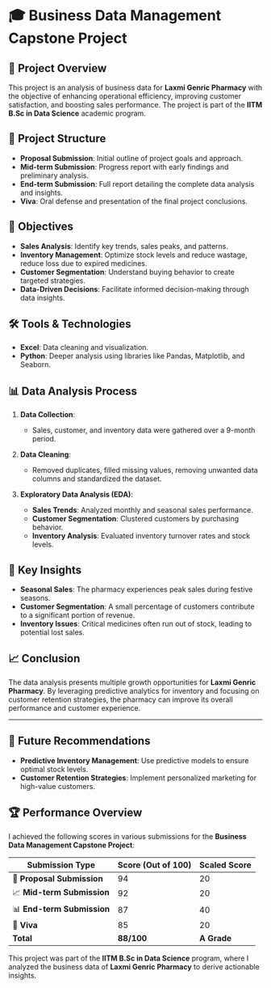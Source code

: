 # 🎓 **Business Data Management Capstone Project**

## 🏢 Project Overview
This project is an analysis of business data for **Laxmi Genric Pharmacy** with the objective of enhancing operational efficiency, improving customer satisfaction, and boosting sales performance. The project is part of the **IITM B.Sc in Data Science** academic program.

## 📝 Project Structure
- **Proposal Submission**: Initial outline of project goals and approach.
- **Mid-term Submission**: Progress report with early findings and preliminary analysis.
- **End-term Submission**: Full report detailing the complete data analysis and insights.
- **Viva**: Oral defense and presentation of the final project conclusions.

## 🎯 Objectives
- **Sales Analysis**: Identify key trends, sales peaks, and patterns.
- **Inventory Management**: Optimize stock levels and reduce wastage, reduce loss due to expired medicines.
- **Customer Segmentation**: Understand buying behavior to create targeted strategies.
- **Data-Driven Decisions**: Facilitate informed decision-making through data insights.

## 🛠️ Tools & Technologies
- **Excel**: Data cleaning and visualization.
- **Python**: Deeper analysis using libraries like Pandas, Matplotlib, and Seaborn.

## 📊 Data Analysis Process
1. **Data Collection**: 
    - Sales, customer, and inventory data were gathered over a 9-month period.
    
2. **Data Cleaning**: 
    - Removed duplicates, filled missing values, removing unwanted data columns and standardized the dataset.

3. **Exploratory Data Analysis (EDA)**: 
    - **Sales Trends**: Analyzed monthly and seasonal sales performance.
    - **Customer Segmentation**: Clustered customers by purchasing behavior.
    - **Inventory Analysis**: Evaluated inventory turnover rates and stock levels.

## 🔑 Key Insights
- **Seasonal Sales**: The pharmacy experiences peak sales during festive seasons.
- **Customer Segmentation**: A small percentage of customers contribute to a significant portion of revenue.
- **Inventory Issues**: Critical medicines often run out of stock, leading to potential lost sales.

## 📈 Conclusion
The data analysis presents multiple growth opportunities for **Laxmi Genric Pharmacy**. By leveraging predictive analytics for inventory and focusing on customer retention strategies, the pharmacy can improve its overall performance and customer experience.

---

## 📌 Future Recommendations
- **Predictive Inventory Management**: Use predictive models to ensure optimal stock levels.
- **Customer Retention Strategies**: Implement personalized marketing for high-value customers.


## 🏆 **Performance Overview**
I achieved the following scores in various submissions for the **Business Data Management Capstone Project**:




| Submission Type        | Score (Out of 100) | Scaled Score |
|------------------------|--------------------|--------------|
| 📑 **Proposal Submission**  | 94                 | 20           |
| 📈 **Mid-term Submission**  | 92                 | 20           |
| 📊 **End-term Submission**  | 87                 | 40           |
| 🎤 **Viva**                | 85                 | 20           |
| **Total**                | **88/100**         | **A Grade**  |


This project was part of the **IITM B.Sc in Data Science** program, where I analyzed the business data of **Laxmi Genric Pharmacy** to derive actionable insights.
